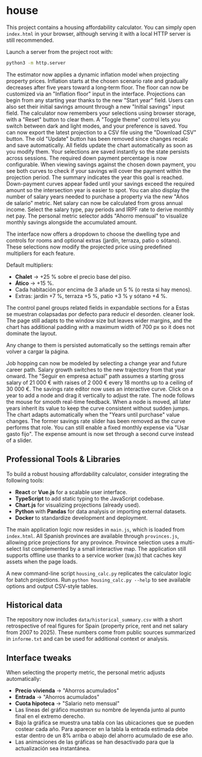 # house

This project contains a housing affordability calculator. You can simply open
`index.html` in your browser, although serving it with a local HTTP server is
still recommended.

Launch a server from the project root with:

```bash
python3 -m http.server
```

The estimator now applies a dynamic inflation model when projecting property
prices. Inflation starts at the chosen scenario rate and gradually decreases
after five years toward a long‑term floor. The floor can now be customized via
an "Inflation floor" input in the interface. Projections can begin from any
starting year thanks to the new "Start year" field.
Users can also set their initial savings amount through a new "Initial savings"
input field. The calculator now remembers your selections using browser
storage, with a "Reset" button to clear them. A "Toggle theme" control lets
you switch between dark and light modes, and your preference is saved.
You can now export the latest projection to a CSV file using the "Download CSV" button.
The old "Update" button has been removed since changes recalc and save automatically.
All fields update the chart automatically as soon as you modify them. Your selections are
saved instantly so the state persists across sessions.
The required down payment percentage is now configurable. When viewing savings
against the chosen down payment, you see both curves to check if your savings
will cover the payment within the projection period. The summary indicates the
year this goal is reached. Down-payment curves appear faded until your savings
exceed the required amount so the intersection year is easier to spot.
You can also display the number of salary years needed to purchase a property
via the new "Años de salario" metric.
Net salary can now be calculated from gross annual income. Select the salary
type, pay periods and IRPF rate to derive monthly net pay.
The personal metric selector adds "Ahorro mensual" to visualize monthly
savings alongside the accumulated amount.

The interface now offers a dropdown to choose the dwelling type and
controls for rooms and optional extras (jardín, terraza, patio o sótano).
These selections now modify the projected price using predefined
multipliers for each feature.

Default multipliers:
- **Chalet** → +25 % sobre el precio base del piso.
- **Ático** → +15 %.
- Cada habitación por encima de 3 añade un 5 % (o resta si hay menos).
- Extras: jardín +7 %, terraza +5 %, patio +3 % y sótano +4 %.

The control panel groups related fields in expandable sections for a
Estas se muestran colapsadas por defecto para reducir el desorden.
cleaner look. The page still adapts to the window size but leaves wider
margins, and the chart has additional padding with a maximum width of
700&nbsp;px so it does not dominate the layout.

Any change to them is persisted automatically so the settings remain
after volver a cargar la página.


Job hopping can now be modeled by selecting a change year and future career
path. Salary growth switches to the new trajectory from that year onward.
The "Seguir en empresa actual" path assumes a starting gross salary of
21 000 € with raises of 2 000 € every 18 months up to a ceiling of
30 000 €.
The savings rate editor now uses an interactive curve. Click on a year to add
a node and drag it vertically to adjust the rate. The node follows the mouse
for smooth real-time feedback. When a node is moved, all later years inherit
its value to keep the curve consistent without sudden jumps. The
chart adapts automatically when the "Years until purchase" value changes.
The former savings rate slider has been removed as the curve performs that role.
You can still enable a fixed monthly expense via "Usar gasto fijo". The expense
amount is now set through a second curve instead of a slider.

## Professional Tools & Libraries

To build a robust housing affordability calculator, consider integrating the following tools:

- **React** or **Vue.js** for a scalable user interface.
- **TypeScript** to add static typing to the JavaScript codebase.
- **Chart.js** for visualizing projections (already used).
- **Python** with **Pandas** for data analysis or importing external datasets.
- **Docker** to standardize development and deployment.

The main application logic now resides in `main.js`, which is loaded from `index.html`.
All Spanish provinces are available through `provinces.js`, allowing price projections for any province.
Province selection uses a multi-select list complemented by a small interactive map.
The application still supports offline use thanks to a service worker (sw.js) that caches key assets when the page loads.

A new command-line script `housing_calc.py` replicates the calculator logic for
batch projections. Run `python housing_calc.py --help` to see available options
and output CSV-style tables.

## Historical data

The repository now includes `data/historical_summary.csv` with a short
retrospective of real figures for Spain (property price, rent and net salary
from 2007 to 2025). These numbers come from public sources summarized in
`informe.txt` and can be used for additional context or analysis.

## Interface tweaks

When selecting the property metric, the personal metric adjusts automatically:

- **Precio vivienda** → "Ahorros acumulados"
- **Entrada** → "Ahorros acumulados"
- **Cuota hipoteca** → "Salario neto mensual"
- Las líneas del gráfico muestran su nombre de leyenda junto al
  punto final en el extremo derecho.
- Bajo la gráfica se muestra una tabla con las ubicaciones que se pueden
  costear cada año. Para aparecer en la tabla la entrada estimada debe
  estar dentro de un 8% arriba o abajo del ahorro acumulado de ese año.
- Las animaciones de las gráficas se han desactivado para que la
  actualización sea instantánea.
